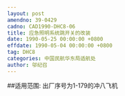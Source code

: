 ```yaml
---
layout: post
amendno: 39-0429
cadno: CAD1990-DHC8-06
title: 应急照明系统跳开关的改装
date: 1990-05-25 00:00:00 +0800
effdate: 1990-05-04 00:00:00 +0800
tag: DHC8
categories: 中国民航华东局适航处
author: 邬纪召
---
```


##适用范围:
出厂序号为1-179的冲八飞机

